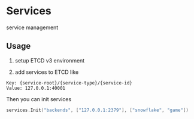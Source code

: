 # Services

service management

## Usage

1. setup ETCD v3 environment

2. add services to ETCD like

```plain
Key: {service-root}/{service-type}/{service-id}
Value: 127.0.0.1:40001
```

Then you can init services

```go
services.Init("backends", ["127.0.0.1:2379"], ["snowflake", "game"])
```
